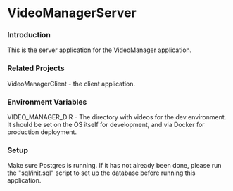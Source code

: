 # VideoManagerServer

### Introduction

This is the server application for the VideoManager application.

### Related Projects

VideoManagerClient - the client application.

### Environment Variables

VIDEO_MANAGER_DIR - The directory with videos for the dev environment. It should be set on the OS itself for development, and via Docker for production deployment.

### Setup

Make sure Postgres is running. If it has not already been done, please run the "sql/init.sql" script to set up the database before running this application.